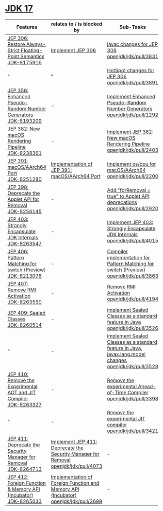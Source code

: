 # [JDK 17](https://openjdk.org/projects/jdk/17/)

| Features | relates to / is blocked by | Sub-Tasks | 
| ---------- | ---------- | ---------- |
| [JEP 306: Restore Always-Strict Floating-Point Semantics](https://openjdk.org/jeps/306) <br/> [JDK-8175916](https://bugs.openjdk.org/browse/JDK-8175916) | [Implement JEP 306](https://bugs.openjdk.org/browse/JDK-8266398) | [javac changes for JEP 306](https://bugs.openjdk.org/browse/JDK-8244146)  <br/> [openjdk/jdk/pull/3831](https://github.com/openjdk/jdk/pull/3831) |
| " | " | [HotSpot changes for JEP 306](https://bugs.openjdk.org/browse/JDK-8266530) <br/> [openjdk/jdk/pull/3891](https://github.com/openjdk/jdk/pull/3891) |
| [JEP 356: Enhanced Pseudo-Random Number Generators](https://openjdk.org/jeps/356) <br/> [JDK-8193209](https://bugs.openjdk.org/browse/JDK-8193209) | - | [Implement Enhanced Pseudo-Random Number Generators](https://bugs.openjdk.org/browse/JDK-8248862) <br/> [openjdk/jdk/pull/1292](https://github.com/openjdk/jdk/pull/1292) |
| [JEP 382: New macOS Rendering Pipeline](https://openjdk.org/jeps/382) <br/> [JDK-8238361](https://bugs.openjdk.org/browse/JDK-8238361) | - | [Implement JEP 382: New macOS Rendering Pipeline](https://bugs.openjdk.org/browse/JDK-8260931) <br/> [openjdk/jdk/pull/2403](https://github.com/openjdk/jdk/pull/2403) |
| [JEP 391: macOS/AArch64 Port](https://openjdk.org/jeps/391) <br/> [JDK-8251280](https://bugs.openjdk.org/browse/JDK-8251280) | [Implementation of JEP 391: macOS/AArch64 Port](https://bugs.openjdk.org/browse/JDK-8253795) | [Implement os/cpu for macOS/AArch64](https://bugs.openjdk.org/browse/JDK-8253819) <br/> [openjdk/jdk/pull/2200](https://github.com/openjdk/jdk/pull/2200) |
| [JEP 398: Deprecate the Applet API for Removal](https://openjdk.org/jeps/398) <br/> [JDK-8256145](https://bugs.openjdk.org/browse/JDK-8256145) | - | [Add "forRemoval = true" to Applet API deprecations](https://bugs.openjdk.org/browse/JDK-8189198) <br/> [openjdk/jdk/pull/2920](https://github.com/openjdk/jdk/pull/2920) |
| [JEP 403: Strongly Encapsulate JDK Internals](https://openjdk.org/jeps/403) <br/> [JDK-8263547](https://bugs.openjdk.org/browse/JDK-8263547) | - | [Implement JEP 403: Strongly Encapsulate JDK Internals](https://bugs.openjdk.org/browse/JDK-8266851) <br/> [openjdk/jdk/pull/4015](https://github.com/openjdk/jdk/pull/4015) |
| [JEP 406: Pattern Matching for switch (Preview)](https://openjdk.org/jeps/406) <br/> [JDK-8213076](https://bugs.openjdk.org/browse/JDK-8213076) | - | [Compiler implementation for Pattern Matching for switch (Preview)](https://bugs.openjdk.org/browse/JDK-8262891) <br/> [openjdk/jdk/pull/3863](https://github.com/openjdk/jdk/pull/3863) |
| [JEP 407: Remove RMI Activation](https://openjdk.org/jeps/407) <br/> [JDK-8263550](https://bugs.openjdk.org/browse/JDK-8263550) | - | [Remove RMI Activation](https://bugs.openjdk.org/browse/JDK-8267123) <br/> [openjdk/jdk/pull/4194](https://github.com/openjdk/jdk/pull/4194) |
| [JEP 409: Sealed Classes](https://openjdk.org/jeps/409) <br/> [JDK-8260514](https://bugs.openjdk.org/browse/JDK-8260514) | - | [implement Sealed Classes as a standard feature in Java](https://bugs.openjdk.org/browse/JDK-8260517) <br/> [openjdk/jdk/pull/3526](https://github.com/openjdk/jdk/pull/3526) |
| " | - | [implement Sealed Classes as a standard feature in Java, javax.lang.model changes](https://bugs.openjdk.org/browse/JDK-8265319) <br/> [openjdk/jdk/pull/3528](https://github.com/openjdk/jdk/pull/3528) |
| [JEP 410: Remove the Experimental AOT and JIT Compiler](https://openjdk.org/jeps/410) <br/> [JDK-8263327](https://bugs.openjdk.org/browse/JDK-8263327) | - | [Remove the experimental Ahead-of-Time Compiler](https://bugs.openjdk.org/browse/JDK-8264805) <br/> [openjdk/jdk/pull/3398](https://github.com/openjdk/jdk/pull/3398) |
| " | - | [Remove the experimental JIT compiler](https://bugs.openjdk.org/browse/JDK-8264806) <br/> [openjdk/jdk/pull/3421](https://github.com/openjdk/jdk/pull/3421) |
| [JEP 411: Deprecate the Security Manager for Removal](https://openjdk.org/jeps/411) <br/> [JDK-8264713](https://bugs.openjdk.org/browse/JDK-8264713) | [Implement JEP 411: Deprecate the Security Manager for Removal](https://bugs.openjdk.org/browse/JDK-8266459) <br/> [openjdk/jdk/pull/4073](https://github.com/openjdk/jdk/pull/4073) | - |
| [JEP 412: Foreign Function & Memory API (Incubator)](https://openjdk.org/jeps/412) <br/> [JDK-8265033](https://bugs.openjdk.org/browse/JDK-8265033) | [Implementation of Foreign Function and Memory API (Incubator)](https://bugs.openjdk.org/browse/JDK-8264774) <br/> [openjdk/jdk/pull/3699](https://github.com/openjdk/jdk/pull/3699) | - |
